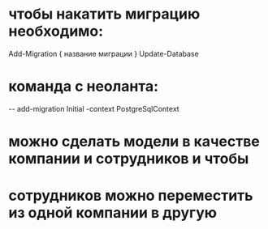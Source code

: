 ﻿# чтобы накатить миграцию необходимо: 
Add-Migration { название миграции }
Update-Database

# команда с неоланта:
 -- add-migration Initial -context PostgreSqlContext


# можно сделать модели в качестве компании и сотрудников и чтобы 
# сотрудников можно переместить из одной компании в другую 